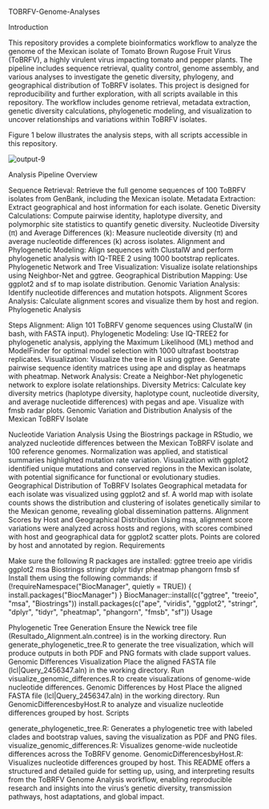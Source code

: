 TOBRFV-Genome-Analyses

Introduction

This repository provides a complete bioinformatics workflow to analyze the genome of the Mexican isolate of Tomato Brown Rugose Fruit Virus (ToBRFV), a highly virulent virus impacting tomato and pepper plants. The pipeline includes sequence retrieval, quality control, genome assembly, and various analyses to investigate the genetic diversity, phylogeny, and geographical distribution of ToBRFV isolates. This project is designed for reproducibility and further exploration, with all scripts available in this repository.
The workflow includes genome retrieval, metadata extraction, genetic diversity calculations, phylogenetic modeling, and visualization to uncover relationships and variations within ToBRFV isolates.

Figure 1 below illustrates the analysis steps, with all scripts accessible in this repository.




![output-9](https://github.com/user-attachments/assets/2c1938a2-6643-4d31-9780-73d232f3f748)





Analysis Pipeline Overview

Sequence Retrieval: Retrieve the full genome sequences of 100 ToBRFV isolates from GenBank, including the Mexican isolate.
Metadata Extraction: Extract geographical and host information for each isolate.
Genetic Diversity Calculations: Compute pairwise identity, haplotype diversity, and polymorphic site statistics to quantify genetic diversity.
Nucleotide Diversity (π) and Average Differences (k): Measure nucleotide diversity (π) and average nucleotide differences (k) across isolates.
Alignment and Phylogenetic Modeling: Align sequences with ClustalW and perform phylogenetic analysis with IQ-TREE 2 using 1000 bootstrap replicates.
Phylogenetic Network and Tree Visualization: Visualize isolate relationships using Neighbor-Net and ggtree.
Geographical Distribution Mapping: Use ggplot2 and sf to map isolate distribution.
Genomic Variation Analysis: Identify nucleotide differences and mutation hotspots.
Alignment Scores Analysis: Calculate alignment scores and visualize them by host and region.
Phylogenetic Analysis

Steps
Alignment: Align 101 ToBRFV genome sequences using ClustalW (in bash, with FASTA input).
Phylogenetic Modeling: Use IQ-TREE2 for phylogenetic analysis, applying the Maximum Likelihood (ML) method and ModelFinder for optimal model selection with 1000 ultrafast bootstrap replicates.
Visualization: Visualize the tree in R using ggtree. Generate pairwise sequence identity matrices using ape and display as heatmaps with pheatmap.
Network Analysis: Create a Neighbor-Net phylogenetic network to explore isolate relationships.
Diversity Metrics: Calculate key diversity metrics (haplotype diversity, haplotype count, nucleotide diversity, and average nucleotide differences) with pegas and ape. Visualize with fmsb radar plots.
Genomic Variation and Distribution Analysis of the Mexican ToBRFV Isolate

Nucleotide Variation Analysis
Using the Biostrings package in RStudio, we analyzed nucleotide differences between the Mexican ToBRFV isolate and 100 reference genomes. Normalization was applied, and statistical summaries highlighted mutation rate variation. Visualization with ggplot2 identified unique mutations and conserved regions in the Mexican isolate, with potential significance for functional or evolutionary studies.
Geographical Distribution of ToBRFV Isolates
Geographical metadata for each isolate was visualized using ggplot2 and sf. A world map with isolate counts shows the distribution and clustering of isolates genetically similar to the Mexican genome, revealing global dissemination patterns.
Alignment Scores by Host and Geographical Distribution
Using msa, alignment score variations were analyzed across hosts and regions, with scores combined with host and geographical data for ggplot2 scatter plots. Points are colored by host and annotated by region.
Requirements

Make sure the following R packages are installed:
ggtree
treeio
ape
viridis
ggplot2
msa
Biostrings
stringr
dplyr
tidyr
pheatmap
phangorn
fmsb
sf
Install them using the following commands:
if (!requireNamespace("BiocManager", quietly = TRUE)) {
  install.packages("BiocManager")
}
BiocManager::install(c("ggtree", "treeio", "msa", "Biostrings"))
install.packages(c("ape", "viridis", "ggplot2", "stringr", "dplyr", "tidyr", "pheatmap", "phangorn", "fmsb", "sf"))
Usage

Phylogenetic Tree Generation
Ensure the Newick tree file (Resultado_Alignment.aln.contree) is in the working directory.
Run generate_phylogenetic_tree.R to generate the tree visualization, which will produce outputs in both PDF and PNG formats with clade support values.
Genomic Differences Visualization
Place the aligned FASTA file (lcl|Query_2456347.aln) in the working directory.
Run visualize_genomic_differences.R to create visualizations of genome-wide nucleotide differences.
Genomic Differences by Host
Place the aligned FASTA file (lcl|Query_2456347.aln) in the working directory.
Run GenomicDifferencesbyHost.R to analyze and visualize nucleotide differences grouped by host.
Scripts

generate_phylogenetic_tree.R: Generates a phylogenetic tree with labeled clades and bootstrap values, saving the visualization as PDF and PNG files.
visualize_genomic_differences.R: Visualizes genome-wide nucleotide differences across the ToBRFV genome.
GenomicDifferencesbyHost.R: Visualizes nucleotide differences grouped by host.
This README offers a structured and detailed guide for setting up, using, and interpreting results from the ToBRFV Genome Analysis workflow, enabling reproducible research and insights into the virus’s genetic diversity, transmission pathways, host adaptations, and global impact.
